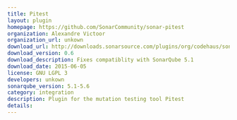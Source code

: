 ```yaml
---
title: Pitest
layout: plugin
homepage: https://github.com/SonarCommunity/sonar-pitest
organization: Alexandre Victoor
organization_url: unkown
download_url: http://downloads.sonarsource.com/plugins/org/codehaus/sonar-plugins/sonar-pitest-plugin/0.6/sonar-pitest-plugin-0.6.jar
download_version: 0.6
download_description: Fixes compatiblity with SonarQube 5.1
download_date: 2015-06-05
license: GNU LGPL 3
developers: unkown
sonarqube_version: 5.1-5.6
category: integration
description: Plugin for the mutation testing tool Pitest
details: 
---
```

